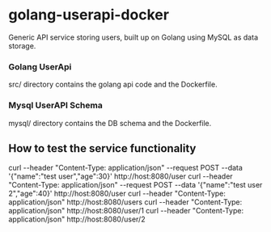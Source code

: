 # golang-userapi-docker
Generic API service storing users, built up on Golang using MySQL as data storage.

### Golang UserApi
src/ directory contains the golang api code and the Dockerfile.

### Mysql UserAPI Schema
mysql/ directory contains the DB schema and the Dockerfile.

## How to test the service functionality
curl --header "Content-Type: application/json" --request POST --data '{"name":"test user","age":30}' http://host:8080/user
curl --header "Content-Type: application/json" --request POST --data '{"name":"test user 2","age":40}' http://host:8080/user
curl --header "Content-Type: application/json" http://host:8080/users
curl --header "Content-Type: application/json" http://host:8080/user/1
curl --header "Content-Type: application/json" http://host:8080/user/2
